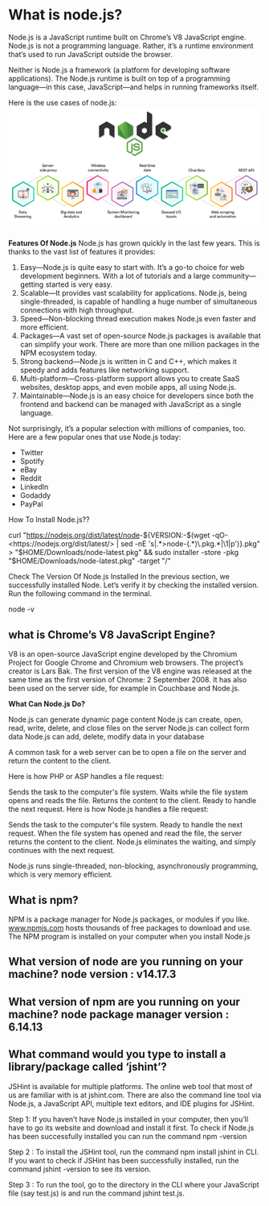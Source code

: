 # What is node.js?

 Node.js is a JavaScript runtime built on Chrome’s V8 JavaScript engine. Node.js is not a programming language. Rather, it’s a runtime environment that’s used to run JavaScript outside the browser.

Neither is Node.js a framework (a platform for developing software applications). The Node.js runtime is built on top of a programming language—in this case, JavaScript—and helps in running frameworks itself.

 Here is the use cases of node.js:
 ![use case](img/node.js-use-cases.png)

**Features Of Node.js**
Node.js has grown quickly in the last few years. This is thanks to the vast list of features it provides:

1. Easy—Node.js is quite easy to start with. It’s a go-to choice for web development beginners. With a lot of tutorials and a large community—getting started is very easy.
2. Scalable—It provides vast scalability for applications. Node.js, being single-threaded, is capable of handling a huge number of simultaneous connections with high throughput.
3. Speed—Non-blocking thread execution makes Node.js even faster and more efficient.
4. Packages—A vast set of open-source Node.js packages is available that can simplify your work. There are more than one million packages in the NPM ecosystem today.
5. Strong backend—Node.js is written in C and C++, which makes it speedy and adds features like networking support.
6. Multi-platform—Cross-platform support allows you to create SaaS websites, desktop apps, and even mobile apps, all using Node.js.
7. Maintainable—Node.js is an easy choice for developers since both the frontend and backend can be managed with JavaScript as a single language.

 Not surprisingly, it’s a popular selection with millions of companies, too. Here are a few popular ones that use Node.js today:

* Twitter
* Spotify
* eBay
* Reddit
* LinkedIn
* Godaddy
* PayPal

How To Install Node.js??

   curl "<https://nodejs.org/dist/latest/node>-${VERSION:-$(wget -qO- <https://nodejs.org/dist/latest/> | sed -nE 's|.*>node-(.*)\.pkg.*|\1|p')}.pkg" > "$HOME/Downloads/node-latest.pkg" && sudo installer -store -pkg "$HOME/Downloads/node-latest.pkg" -target "/"

Check The Version Of Node.js Installed
In the previous section, we successfully installed Node. Let’s verify it by checking the installed version. Run the following command in the terminal.

node -v

## what is Chrome’s V8 JavaScript Engine?

V8 is an open-source JavaScript engine developed by the Chromium Project for Google Chrome and Chromium web browsers. The project’s creator is Lars Bak. The first version of the V8 engine was released at the same time as the first version of Chrome: 2 September 2008. It has also been used on the server side, for example in Couchbase and Node.js.

**What Can Node.js Do?**

Node.js can generate dynamic page content
Node.js can create, open, read, write, delete, and close files on the server
Node.js can collect form data
Node.js can add, delete, modify data in your database

A common task for a web server can be to open a file on the server and return the content to the client.

Here is how PHP or ASP handles a file request:

Sends the task to the computer's file system.
Waits while the file system opens and reads the file.
Returns the content to the client.
Ready to handle the next request.
Here is how Node.js handles a file request:

Sends the task to the computer's file system.
Ready to handle the next request.
When the file system has opened and read the file, the server returns the content to the client.
Node.js eliminates the waiting, and simply continues with the next request.

Node.js runs single-threaded, non-blocking, asynchronously programming, which is very memory efficient.

## What is npm?

NPM is a package manager for Node.js packages, or modules if you like.
www.npmjs.com hosts thousands of free packages to download and use.
The NPM program is installed on your computer when you install Node.js

## What version of node are you running on your machine? node version : v14.17.3

## What version of npm are you running on your machine? node package manager version : 6.14.13

## What command would you type to install a library/package called ‘jshint’?

JSHint is available for multiple platforms. The online web tool that most of us are familiar with is at jshint.com. There are also the command line tool via Node.js, a JavaScript API, multiple text editors, and IDE plugins for JSHint.

Step 1:
If you haven’t have Node.js installed in your computer, then you’ll have to go its website and download and install it first. To check if Node.js has been successfully installed you can run the command npm -version

Step 2 :
To install the JSHint tool, run the command npm install jshint in CLI. If you want to check if JSHint has been successfully installed, run the command jshint -version to see its version.

Step 3 :
To run the tool, go to the directory in the CLI where your JavaScript file (say test.js) is and run the command jshint test.js.

